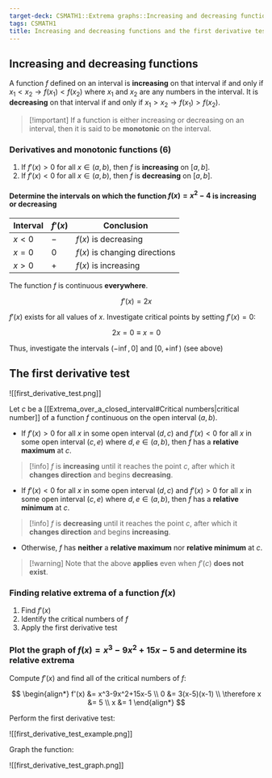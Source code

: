 ```yaml
---
target-deck: CSMATH1::Extrema graphs::Increasing and decreasing functions and the first derivative test
tags: CSMATH1
title: Increasing and decreasing functions and the first derivative test
---
```


## Increasing and decreasing functions

A function $f$ defined on an interval is **increasing** on that interval if and only if $x_1 < x_2 \to f(x_1) < f(x_2)$ where $x_1$ and $x_2$ are any numbers in the interval. It is **decreasing** on that interval if and only if $x_1 > x_2 \to f(x_1) > f(x_2)$.

>[!important] If a function is either increasing or decreasing on an interval, then it is said to be **monotonic** on the interval.

<!--ID: 1710954136349-->

### Derivatives and monotonic functions (6)

1. If $f'(x) > 0$ for all $x \in (a,b)$, then $f$ is **increasing** on $[a,b]$.
2. If $f'(x) < 0$ for all $x \in (a,b)$, then $f$ is **decreasing** on $[a,b]$.
<!--ID: 1710954136355-->

#### Determine the intervals on which the function $f(x) = x^2-4$ is increasing or decreasing

|Interval|$f'(x)$|Conclusion|
|---|---|---|
|$x<0$|$-$|$f(x)$ is decreasing|
|$x=0$|$0$|$f(x)$ is changing directions|
|$x>0$|$+$|$f(x)$ is increasing|

The function $f$ is continuous **everywhere**.

$$
f'(x)=2x
$$

$f'(x)$ exists for all values of $x$. Investigate critical points by setting $f'(x)=0$:

$$
2x = 0 \equiv x = 0
$$

Thus, investigate the intervals $(-\inf, 0]$ and $[0, +\inf)$ (see above)

<!--ID: 1710954136358-->

## The first derivative test

![[first_derivative_test.png]]

Let $c$ be a [[Extrema_over_a_closed_interval#Critical numbers|critical number]] of a function $f$ continuous on the open interval $(a,b)$.

- If $f'(x)>0$ for all $x$ in some open interval $(d,c)$ and $f'(x)<0$ for all $x$ in some open interval $(c,e)$ where $d,e \in (a,b)$, then $f$ has a **relative maximum** at $c$.

>[!info] $f$ is **increasing** until it reaches the point $c$, after which it **changes direction** and begins **decreasing**.

- If $f'(x)<0$ for all $x$ in some open interval $(d,c)$ and $f'(x)>0$ for all $x$ in some open interval $(c,e)$ where $d,e \in (a,b)$, then $f$ has a **relative minimum** at $c$.

>[!info] $f$ is **decreasing** until it reaches the point $c$, after which it **changes direction** and begins **increasing**.

- Otherwise, $f$ has **neither** a **relative maximum** nor **relative minimum** at $c$.

>[!warning] Note that the above **applies** even when $f'(c)$ **does not exist**.

<!--ID: 1711041022327-->

### Finding relative extrema of a function $f(x)$

1. Find $f'(x)$
2. Identify the critical numbers of $f$
3. Apply the first derivative test
<!--ID: 1711041022331-->

### Plot the graph of $f(x)=x^3-9x^2+15x-5$ and determine its relative extrema

Compute $f'(x)$ and find all of the critical numbers of $f$:

$$
\begin{align*}
f'(x) &= x^3-9x^2+15x-5 \\
0 &= 3(x-5)(x-1) \\
\therefore x &= 5 \\
x &= 1
\end{align*}
$$

Perform the first derivative test:

![[first_derivative_test_example.png]]

Graph the function:

![[first_derivative_test_graph.png]]

<!--ID: 1711041022336-->
